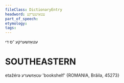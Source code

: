 ```yaml
---
fileClass: DictionaryEntry
headword: עטאַזשערקע
part_of_speech: 
etymology: 
tags: 
---
```

עטאַזשערקע
־ס
די

SOUTHEASTERN
==============

etažérə עטאַזשערע 'bookshelf' {ROMANIA, Brăila, 45273}

